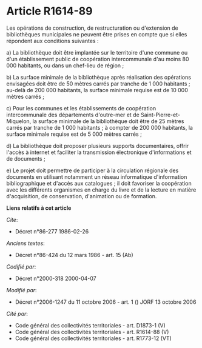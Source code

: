 # Article R1614-89

Les opérations de construction, de restructuration ou d'extension de bibliothèques municipales ne peuvent être prises en
compte que si elles répondent aux conditions suivantes :

a) La bibliothèque doit être implantée sur le territoire d'une commune ou d'un établissement public de coopération
intercommunale d'au moins 80 000 habitants, ou dans un chef-lieu de région ;

b) La surface minimale de la bibliothèque après réalisation des opérations envisagées doit être de 50 mètres carrés par
tranche de 1 000 habitants ; au-delà de 200 000 habitants, la surface minimale requise est de 10 000 mètres carrés ;

c) Pour les communes et les établissements de coopération intercommunale des départements d'outre-mer et de Saint-Pierre-et-
Miquelon, la surface minimale de la bibliothèque doit être de 25 mètres carrés par tranche de 1 000 habitants ; à compter de
200 000 habitants, la surface minimale requise est de 5 000 mètres carrés ;

d) La bibliothèque doit proposer plusieurs supports documentaires, offrir l'accès à internet et faciliter la transmission
électronique d'informations et de documents ;

e) Le projet doit permettre de participer à la circulation régionale des documents en utilisant notamment un réseau
informatique d'information bibliographique et d'accès aux catalogues ; il doit favoriser la coopération avec les différents
organismes en charge du livre et de la lecture en matière d'acquisition, de conservation, d'animation ou de formation.

**Liens relatifs à cet article**

_Cite_:

  - Décret n°86-277 1986-02-26

_Anciens textes_:

  - Décret n°86-424 du 12 mars 1986 - art. 15 (Ab)

_Codifié par_:

  - Décret n°2000-318 2000-04-07

_Modifié par_:

  - Décret n°2006-1247 du 11 octobre 2006 - art. 1 () JORF 13 octobre 2006

_Cité par_:

  - Code général des collectivités territoriales - art. D1873-1 (V)
  - Code général des collectivités territoriales - art. R1614-88 (V)
  - Code général des collectivités territoriales - art. R1773-12 (VT)
